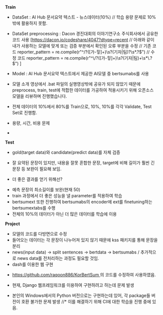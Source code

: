 **Train**
- DataSet : AI Hub 문서요약 텍스트 - 뉴스데이터(10%)
// 학습 용량 문제로 10% 밖에 활용하지 못함.

- DataSet preprocessing : Dacon 경진대회의 이야기연구소 주식회사에서 공유한 코드 사용
[https://dacon.io/codeshare/4047?dtype=recent
// 아래와 같이 내가 사용하는 모델에 맞게 또는 검증 부분에서 확인된 오류 부분을 수정
// 기존 코드
    reporter_pattern = re.compile(r"^\/?([가-힣]+)\s?(기자|팀)?\s*\.?$")
// 수정 코드
    reporter_pattern = re.compile(r"^\/?([가-힣]+)\s?(기자|팀)+\s*\.?$")
]
- Model : AI Hub 문서요약 텍스트에서 제공한 AI모델 중 bertsumabs를 사용
* 모델 소개 영상에서 .bat 파일의 실행영상밖에 공유가 되지 않았기 때문에 preprocess, train, test에 적합한 데이터를 가공하여 적용시키기 위해 오픈소스 모델을 리뷰하며 진행했습니다.

- 전체 데이터의 10%에서 80%를 Train으로, 10%, 10%를 각각 Validate, Test Set로 진행함.
* 용량, 시간, 비용 문제

- 

**Test**
- gold(target data)와 candidate(predict data)를 자체 검증
* 잘 요약된 문장이 있지만, 내용을 잘못 혼합한 문장, target에 비해 길이가 훨씬 긴 문장 등 보완이 필요해 보임.
- 더 좋은 결과를 얻기 위해선?
* 예측 문장의 최소길이를 보완(현재 50)
* train 과정에서 더 좋은 성능을 낼 parameter를 적용하여 학습
* bertsumext 또한 진행하여 bertsumabs의 encoder에 ext를 finetuning하는 bertsumextabs를 수행
* 전체의 10%의 데이터가 아닌 더 많은 데이터를 학습에 이용

**Project**
- 모델의 코드를 다방면으로 수정 
- 들어오는 데이터는 각 문장이 나누어져 있지 않기 때문에 kss 패키지를 통해 문장을 분리
- news(input data) -> split sentences -> bertdata -> bertsumabs / 추가적으로 news data를 전처리하는 과정도 필요할 것임.
- dash를 이용한 웹 구현
* [https://github.com/raqoon886/KorBertSum ](https://github.com/raqoon886/KorBertSum/blob/master/Newsdata_summarybot.ipynb)의 코드를 수정하여 사용하였음.
- 현재, Django 웹프레임워크를 이용하여 구현하려고 하는데 문제 발생
* 본인의 Windows에서의 Python 버전으로는 구현하는데 있어, 각 package들 버전이 호환 불가한 문제 발생
//* 이를 해결하기 위해 CI에 대한 학습을 진행 중에 있음.
